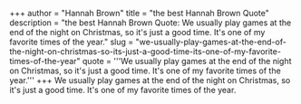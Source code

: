 +++
author = "Hannah Brown"
title = "the best Hannah Brown Quote"
description = "the best Hannah Brown Quote: We usually play games at the end of the night on Christmas, so it's just a good time. It's one of my favorite times of the year."
slug = "we-usually-play-games-at-the-end-of-the-night-on-christmas-so-its-just-a-good-time-its-one-of-my-favorite-times-of-the-year"
quote = '''We usually play games at the end of the night on Christmas, so it's just a good time. It's one of my favorite times of the year.'''
+++
We usually play games at the end of the night on Christmas, so it's just a good time. It's one of my favorite times of the year.
